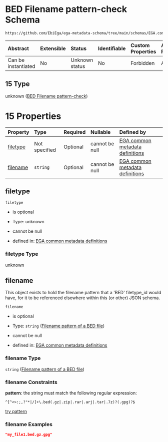 # BED Filename pattern-check Schema

```txt
https://github.com/EbiEga/ega-metadata-schema/tree/main/schemas/EGA.common-definitions.json#/definitions/filename-filetype-pattern-check/anyOf/15
```



| Abstract            | Extensible | Status         | Identifiable | Custom Properties | Additional Properties | Access Restrictions | Defined In                                                                                |
| :------------------ | :--------- | :------------- | :----------- | :---------------- | :-------------------- | :------------------ | :---------------------------------------------------------------------------------------- |
| Can be instantiated | No         | Unknown status | No           | Forbidden         | Allowed               | none                | [EGA.common-definitions.json*](../out/EGA.common-definitions.json "open original schema") |

## 15 Type

unknown ([BED Filename pattern-check](ega-2-definitions-check-filetype-checks-based-on-its-filename-anyof-bed-filename-pattern-check.md))

# 15 Properties

| Property              | Type          | Required | Nullable       | Defined by                                                                                                                                                                                                                                                                                                                                             |
| :-------------------- | :------------ | :------- | :------------- | :----------------------------------------------------------------------------------------------------------------------------------------------------------------------------------------------------------------------------------------------------------------------------------------------------------------------------------------------------- |
| [filetype](#filetype) | Not specified | Optional | cannot be null | [EGA common metadata definitions](ega-2-definitions-check-filetype-checks-based-on-its-filename-anyof-bed-filename-pattern-check-properties-filetype.md "https://github.com/EbiEga/ega-metadata-schema/tree/main/schemas/EGA.common-definitions.json#/definitions/filename-filetype-pattern-check/anyOf/15/properties/filetype")                       |
| [filename](#filename) | `string`      | Optional | cannot be null | [EGA common metadata definitions](ega-2-definitions-check-filetype-checks-based-on-its-filename-anyof-bed-filename-pattern-check-properties-filename-pattern-of-a-bed-file.md "https://github.com/EbiEga/ega-metadata-schema/tree/main/schemas/EGA.common-definitions.json#/definitions/filename-filetype-pattern-check/anyOf/15/properties/filename") |

## filetype



`filetype`

*   is optional

*   Type: unknown

*   cannot be null

*   defined in: [EGA common metadata definitions](ega-2-definitions-check-filetype-checks-based-on-its-filename-anyof-bed-filename-pattern-check-properties-filetype.md "https://github.com/EbiEga/ega-metadata-schema/tree/main/schemas/EGA.common-definitions.json#/definitions/filename-filetype-pattern-check/anyOf/15/properties/filetype")

### filetype Type

unknown

## filename

This object exists to hold the filename pattern that a 'BED' filetype_id would have, for it to be referenced elsewhere within this (or other) JSON schema.

`filename`

*   is optional

*   Type: `string` ([Filename pattern of a BED file](ega-2-definitions-check-filetype-checks-based-on-its-filename-anyof-bed-filename-pattern-check-properties-filename-pattern-of-a-bed-file.md))

*   cannot be null

*   defined in: [EGA common metadata definitions](ega-2-definitions-check-filetype-checks-based-on-its-filename-anyof-bed-filename-pattern-check-properties-filename-pattern-of-a-bed-file.md "https://github.com/EbiEga/ega-metadata-schema/tree/main/schemas/EGA.common-definitions.json#/definitions/filename-filetype-pattern-check/anyOf/15/properties/filename")

### filename Type

`string` ([Filename pattern of a BED file](ega-2-definitions-check-filetype-checks-based-on-its-filename-anyof-bed-filename-pattern-check-properties-filename-pattern-of-a-bed-file.md))

### filename Constraints

**pattern**: the string must match the following regular expression: 

```regexp
^[^<>:;,?"*|/]+\.bed(.gz|.zip|.rar|.arj|.tar|.7z)?(.gpg)?$
```

[try pattern](https://regexr.com/?expression=%5E%5B%5E%3C%3E%3A%3B%2C%3F%22\*%7C%2F%5D%2B%5C.bed\(.gz%7C.zip%7C.rar%7C.arj%7C.tar%7C.7z\)%3F\(.gpg\)%3F%24 "try regular expression with regexr.com")

### filename Examples

```json
"my_file1.bed.gz.gpg"
```
